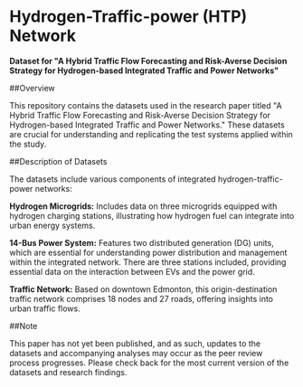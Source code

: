 # Hydrogen-Traffic-power (HTP) Network


**Dataset for "A Hybrid Traffic Flow Forecasting and Risk-Averse Decision Strategy for Hydrogen-based Integrated Traffic and Power Networks"**

##Overview

This repository contains the datasets used in the research paper titled "A Hybrid Traffic Flow Forecasting and Risk-Averse Decision Strategy for Hydrogen-based Integrated Traffic and Power Networks." These datasets are crucial for understanding and replicating the test systems applied within the study.

##Description of Datasets

The datasets include various components of integrated hydrogen-traffic-power networks:

**Hydrogen Microgrids:** Includes data on three microgrids equipped with hydrogen charging stations, illustrating how hydrogen fuel can integrate into urban energy systems.

**14-Bus Power System:** Features two distributed generation (DG) units, which are essential for understanding power distribution and management within the integrated network. There are three stations included, providing essential data on the interaction between EVs and the power grid.

**Traffic Network:** Based on downtown Edmonton, this origin-destination traffic network comprises 18 nodes and 27 roads, offering insights into urban traffic flows.

##Note

This paper has not yet been published, and as such, updates to the datasets and accompanying analyses may occur as the peer review process progresses. Please check back for the most current version of the datasets and research findings.
